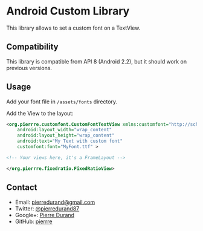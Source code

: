 ﻿# Android Custom Library

This library allows to set a custom font on a TextView.

## Compatibility

This library is compatible from API 8 (Android 2.2), but it should work on previous versions.

## Usage

Add your font file in `/assets/fonts` directory.

Add the View to the layout:

``` xml
<org.pierrre.customfont.CustomFontTextView xmlns:customfont="http://schemas.android.com/apk/res-auto"
    android:layout_width="wrap_content"
    android:layout_height="wrap_content"
    android:text="My Text with custom font"
    customfont:font="MyFont.ttf" >

<!-- Your views here, it's a FrameLayout -->

</org.pierrre.fixedratio.FixedRatioView>
```

## Contact

- Email: pierredurand@gmail.com
- Twitter: [@pierredurand87](https://twitter.com/pierredurand87)
- Google+: [Pierre Durand](https://plus.google.com/115978530878583279430)
- GitHub: [pierrre](https://github.com/pierrre)
